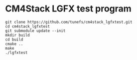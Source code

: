 # CM4Stack LGFX test program

```
git clone https://github.com/tunefs/cm4stack_lgfxtest.git
cd cm4stack_lgfxtest
git submodule update --init
mkdir build
cd build
cmake ..
make
./lgfxtest
```
